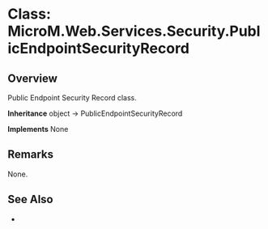 # Class: MicroM.Web.Services.Security.PublicEndpointSecurityRecord
## Overview
Public Endpoint Security Record class.

**Inheritance**
object -> PublicEndpointSecurityRecord

**Implements**
None

## Remarks
None.

## See Also
-
